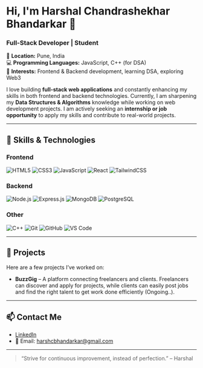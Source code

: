 # Hi, I'm Harshal Chandrashekhar Bhandarkar 👋

### Full-Stack Developer | Student

📍 **Location:** Pune, India  
💻 **Programming Languages:** JavaScript, C++ (for DSA)  
🎯 **Interests:** Frontend & Backend development, learning DSA, exploring Web3  

I love building **full-stack web applications** and constantly enhancing my skills in both frontend and backend technologies. Currently, I am sharpening my **Data Structures & Algorithms** knowledge while working on web development projects. I am actively seeking an **internship or job opportunity** to apply my skills and contribute to real-world projects.

---

## 🚀 Skills & Technologies

### Frontend
![HTML5](https://img.shields.io/badge/HTML5-E34F26?style=flat&logo=html5&logoColor=white) 
![CSS3](https://img.shields.io/badge/CSS3-1572B6?style=flat&logo=css3&logoColor=white) 
![JavaScript](https://img.shields.io/badge/JavaScript-F7DF1E?style=flat&logo=javascript&logoColor=black) 
![React](https://img.shields.io/badge/React-61DAFB?style=flat&logo=react&logoColor=black) 
![TailwindCSS](https://img.shields.io/badge/TailwindCSS-06B6D4?style=flat&logo=tailwind-css&logoColor=white)

### Backend
![Node.js](https://img.shields.io/badge/Node.js-339933?style=flat&logo=node.js&logoColor=white) 
![Express.js](https://img.shields.io/badge/Express.js-000000?style=flat&logo=express&logoColor=white) 
![MongoDB](https://img.shields.io/badge/MongoDB-47A248?style=flat&logo=mongodb&logoColor=white)
![PostgreSQL](https://img.shields.io/badge/PostgreSQL-316192?style=flat&logo=postgresql&logoColor=white)


### Other
![C++](https://img.shields.io/badge/C++-00599C?style=flat&logo=c%2B%2B&logoColor=white) 
![Git](https://img.shields.io/badge/Git-F05032?style=flat&logo=git&logoColor=white) 
![GitHub](https://img.shields.io/badge/GitHub-181717?style=flat&logo=github&logoColor=white) 
![VS Code](https://img.shields.io/badge/VS%20Code-007ACC?style=flat&logo=visual-studio-code&logoColor=white)

---

## 💼 Projects

Here are a few projects I’ve worked on:

- **BuzzGig** – A platform connecting freelancers and clients. Freelancers can discover and apply for projects, while clients can easily post jobs and find the right talent to get work done efficiently (Ongoing..).  
 ---

## 📫 Contact Me

- [LinkedIn](https://www.linkedin.com/in/harsh-bhandarkar-b48b4a303)  
- 📧 Email: [harshcbhandarkar@gmail.com](mailto:harshcbhandarkar@gmail.com)  

---

> “Strive for continuous improvement, instead of perfection.” – Harshal

